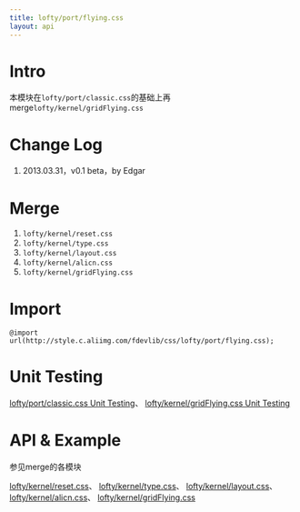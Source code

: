 ```yaml
---
title: lofty/port/flying.css
layout: api
---
```


# Intro

本模块在`lofty/port/classic.css`的基础上再merge`lofty/kernel/gridFlying.css`

# Change Log

1. 2013.03.31，v0.1 beta，by Edgar

# Merge

1. `lofty/kernel/reset.css`
1. `lofty/kernel/type.css`
1. `lofty/kernel/layout.css`
1. `lofty/kernel/alicn.css`
1. `lofty/kernel/gridFlying.css`

# Import

    @import url(http://style.c.aliimg.com/fdevlib/css/lofty/port/flying.css);

# Unit Testing

[lofty/port/classic.css Unit Testing](/tests/specs/port/classic/render.html)、
[lofty/kernel/gridFlying.css Unit Testing](/tests/specs/kernel/grid-flying/render.html)

# API & Example

参见merge的各模块

[lofty/kernel/reset.css](/api/kernel/reset.css.html)、
[lofty/kernel/type.css](/api/kernel/type.css.html)、
[lofty/kernel/layout.css](/api/kernel/layout.css.html)、
[lofty/kernel/alicn.css](/api/kernel/alicn.css.html)、
[lofty/kernel/gridFlying.css](/api/kernel/grid-flying.css.html)
